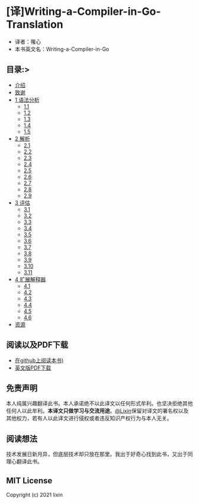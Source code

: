 # [译]Writing-a-Compiler-in-Go-Translation

- 译者：罹心 
- 本书英文名：Writing-a-Compiler-in-Go

## 目录:>
- [介绍](contents/Introduction.md)
- [致谢](contents/Acknowledgments.md)
- [1 语法分析](https://github.com/LixvYang/Writing-a-Interpreter-in-Go-Translation/tree/main/contents/1)
  - [1.1](contents/1/1.1.md)
  - [1.2](contents/1/1.2.md)
  - [1.3](contents/1/1.3.md)
  - [1.4](contents/1/1.4.md)
  - [1.5](contents/1/1.5.md)
- [2 解析](https://github.com/LixvYang/Writing-a-Interpreter-in-Go-Translation/tree/main/contents/2)
  - [2.1](contents/2/2.1.md)
  - [2.2](contents/2/2.2.md)
  - [2.3](contents/2/2.3.md)
  - [2.4](contents/2/2.4.md)
  - [2.5](contents/2/2.5.md)
  - [2.6](contents/2/2.6.md)
  - [2.7](contents/2/2.7.md)
  - [2.8](contents/2/2.8.md)
  - [2.9](contents/2/2.9.md)
- [3 评估](https://github.com/LixvYang/Writing-a-Interpreter-in-Go-Translation/tree/main/contents/3)
  - [3.1](contents/3/3.1.md)
  - [3.2](contents/3/3.2.md)
  - [3.3](contents/3/3.3.md)
  - [3.4](contents/3/3.4.md)
  - [3.5](contents/3/3.5.md)
  - [3.6](contents/3/3.6.md)
  - [3.7](contents/3/3.7.md)
  - [3.8](contents/3/3.8.md)
  - [3.9](contents/3/3.9.md)
  - [3.10](contents/3/3.10.md)
  - [3.11](contents/3/3.11.md)
- [4 扩展解释器](https://github.com/LixvYang/Writing-a-Interpreter-in-Go-Translation/tree/main/contents/5)
  - [4.1](contents/4/4.1.md)
  - [4.2](contents/4/4.2.md)
  - [4.3](contents/4/4.3.md)
  - [4.4](contents/4/4.4.md)
  - [4.5](contents/4/4.5.md)
  - [4.6](contents/4/4.6.md)
- [资源](contents/Resources.md)
## 阅读以及PDF下载
- [在github上阅读本书)](contents/Acknowledgments.md)
- [英文版PDF下载]()

## 免责声明
本人纯属兴趣翻译此书。本人承诺绝不以此译文以任何形式牟利。也坚决拒绝其他任何人以此牟利。**本译文只做学习与交流用途**。[@Lixin](https://github.com/ylx621)保留对译文的署名权以及其他权力，若有人以此译文进行侵权或者违反知识产权行为与本人无关。

## 阅读想法
技术发展日新月异，但底层技术却只放在那里。我出于好奇心找到此书，又出于同理心翻译此书。

## MIT License
Copyright (c) 2021 lixin
